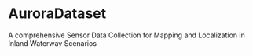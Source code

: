 # AuroraDataset
A comprehensive Sensor Data Collection for Mapping and Localization in Inland Waterway Scenarios
